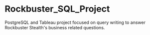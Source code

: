 # Rockbuster_SQL_Project
PostgreSQL and Tableau project focused on query writing to answer Rockbuster Stealth's business related questions.
